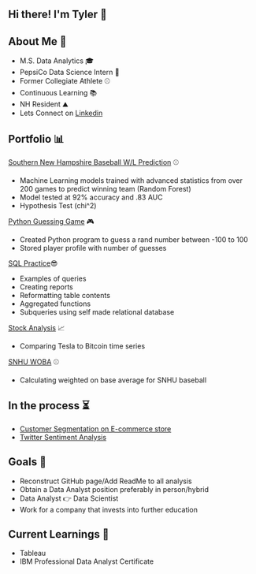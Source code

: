 ## Hi there! I'm Tyler 👋


## About Me 👨

 - M.S. Data Analytics 🎓
 - PepsiCo Data Science Intern 🥤
 - Former Collegiate Athlete ⚾
 - Continuous Learning 📚
 - NH Resident ⛰️
 - Lets Connect on [Linkedin](https://www.linkedin.com/in/tylerbrownpsu/)
 
## Portfolio  📊

[Southern New Hampshire Baseball W/L Prediction](https://github.com/tylerwalkerbrown/SNHU_baseball_Analysis) ⚾
  - Machine Learning models trained with advanced statistics from over 200 games to predict winning team (Random Forest)
  - Model tested at 92% accuracy and .83 AUC
  - Hypothesis Test (chi^2)

[Python Guessing Game](https://github.com/tylerwalkerbrown/guessing_game) 🎮
  - Created Python program to guess a rand number between -100 to 100 
  - Stored player profile with number of guesses 

[SQL Practice](https://github.com/tylerwalkerbrown/SQL_Code)😎
  - Examples of queries
  - Creating reports 
  - Reformatting table contents
  - Aggregated functions
  - Subqueries using self made relational database

[Stock Analysis](https://github.com/tylerwalkerbrown/Python_Analysis/blob/main/Stock%20Analysis.py) 📈
  - Comparing Tesla to Bitcoin time series

[SNHU WOBA](https://github.com/tylerwalkerbrown/SNHU_WOBA) ⚾
  - Calculating weighted on base average for SNHU baseball 
## In the process ⏳
  - [Customer Segmentation on E-commerce store](https://github.com/tylerwalkerbrown/Customer_Demographics)
  - [Twitter Sentiment Analysis](https://github.com/tylerwalkerbrown/Python_Analysis/blob/main/Twitter_sentiment_analysis.md)
## Goals 🥅
  - Reconstruct GitHub page/Add ReadMe to all analysis 
  - Obtain a Data Analyst position preferably in person/hybrid
  - Data Analyst 👉 Data Scientist
  - Work for a company that invests into further education  
## Current Learnings 📖
  - Tableau 
  - IBM Professional Data Analyst Certificate 
<!--
**tylerwalkerbrown/tylerwalkerbrown** is a ✨ _special_ ✨ repository because its `README.md` (this file) appears on your GitHub profile.

Here are some ideas to get you started:

- 🔭 I’m currently working on ...
- 🌱 I’m currently learning ...
- 👯 I’m looking to collaborate on ...
- 🤔 I’m looking for help with ...
- 💬 Ask me about ...
- 📫 How to reach me: ...
- 😄 Pronouns: ...
- ⚡ Fun fact: ...
-->
